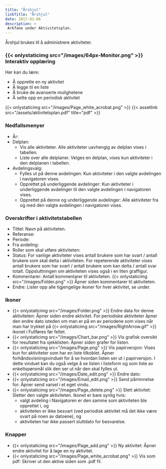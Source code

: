 ```yaml
---
title: "Årshjul"
linkTitle: "Årshjul"
date: 2017-01-06
description: >
 Arkfane under Aktivitetsplan. 
---
```

Årshjul brukes til å administrere aktiviteter. 

### {{< onlystaticimg src="/images/64px-Monitor.png" >}} Interaktiv opplæring

Her kan du lære:

- Å opprette en ny aktivitet
- Å legge til en liste
- Å bruke de avanserte mulighetene
- Å sette opp en periodisk aktivitet

{{< onlystaticimg src="/images/Page_white_acrobat.png" >}}
{{< assetlink src="/assets/aktivitetsplan.pdf" title="pdf" >}}

### Nedfallsmenyer

- År:
- Delplan:
  - Vis alle aktiviteter. Alle aktiviteter uavhengig av delplan vises i tabellen.
  - Liste over alle delplaner. Velges en delplan, vises kun aktiviteter i den delplanen i tabellen.
- Avdelingsvalg:
  - Fylles ut på denne avdelingen: Kun aktiviteter i den valgte avdelingen i navigatoren vises.
  - Opprettet på underliggende avdelinger: Kun aktiviteter i underliggende avdelinger til den valgte avdelingen i navigatoren vises.
  - Opprettet på denne og underliggende avdelinger: Alle aktiviteter fra og med den valgte avdelingen i navigatoren vises.

### Overskrifter i aktivitetstabellen

- Tittel: Navn på aktiviteten.
- Referanse:
- Periode:
- Fra avdeling:
- Roller som skal utføre aktiviteten:
- Status: For vanlige aktiviteter vises antall brukere som har svart / antall brukere som skal delta i aktiviteten. For repeterende aktiviteter vises antall brukere som har svart / antall brukere som kan delta / antall svar totalt. Oppsluttningen om aktiviteten vises også i en liten graffigur.
- Kommentarer: Antall kommentarer til aktiviteten. {{< onlystaticimg src="/images/Folder.png" >}} Åpner siden kommentarer til aktiviteten.
- Endre: Lister opp alle tigjengelige ikoner for hver aktivitet, se under.

### Ikoner

- {{< onlystaticimg src="/images/Folder.png" >}} Endre data for denne aktiviteten: Åpner siden endre aktivitet. For periodiske aktiviteter åpner den endre dato isteden om man er på en av periodene som vises når man har trykket på {{< onlystaticimg src="/images/RightArrow.gif" >}} ikonet i Fullføres før feltet.
- {{< onlystaticimg src="/images/Chart_bar.png" >}} Vis grafisk oversikt for resultatet fra sjekklisten: Åpner siden grafer for listen.
- {{< onlystaticimg src="/images/Page.png" >}} Vis papirversjon: Vises kun for aktiviteter som har en liste tilkoblet. Åpner forhåndsvisningsvinduet for å se hvordan listen ser ut i papirversjon. I dette vinduet kan du også velge å se listen i listeform og som liste av enkeltspørsmål slik den ser ut når den skal fylles ut.
- {{< onlystaticimg src="/images/Date_edit.png" >}} Endre dato:
- {{< onlystaticimg src="/images/Email_edit.png" >}} Send påminnelse for: Åpner send varsel i et eget vindu.
- {{< onlystaticimg src="/images/Page_delete.png" >}} Slett aktivitet: Sletter den valgte aktiviteten. Ikonet er bare synlig hvis:
  - valgt avdeling i Navigatoren er den samme som aktiviteten ble opprettet i, og
  - aktiviteten er ikke besvart (ved periodisk aktivitet må det ikke være svart på noen av datoene), og
  - aktiviteten har ikke passert sluttdato for besvarelse.

### Knapper

- {{< onlystaticimg src="/images/Page_add.png" >}} Ny aktivitet: Åpner endre aktivitet for å lage en ny aktivitet.
- {{< onlystaticimg src="/images/Page_white_acrobat.png" >}} Vis som pdf: Skriver ut den aktive siden som .pdf fil.
